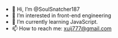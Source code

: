 - 👋 Hi, I’m @SoulSnatcher187
- 👀 I’m interested in front-end engineering
- 🌱 I’m currently learning JavaScript.
- 📫 How to reach me: xuij777@gmail.com

<!---
SoulSnatcher187/SoulSnatcher187 is a ✨ special ✨ repository because its `README.md` (this file) appears on your GitHub profile.
You can click the Preview link to take a look at your changes.
--->
